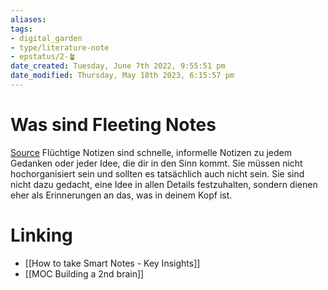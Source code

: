 ```yaml
---
aliases: 
tags: 
- digital_garden
- type/literature-note
- epstatus/2-🪴
date_created: Tuesday, June 7th 2022, 9:55:51 pm
date_modified: Thursday, May 18th 2023, 6:15:57 pm
---
```

# Was sind Fleeting Notes
[Source](https://fortelabs.co/blog/how-to-take-smart-notes/)
Flüchtige Notizen sind schnelle, informelle Notizen zu jedem Gedanken oder jeder Idee, die dir in den Sinn kommt. Sie müssen nicht hochorganisiert sein und sollten es tatsächlich auch nicht sein. Sie sind nicht dazu gedacht, eine Idee in allen Details festzuhalten, sondern dienen eher als Erinnerungen an das, was in deinem Kopf ist.

# Linking
+ [[How to take Smart Notes - Key Insights]]
+ [[MOC Building a 2nd brain]]